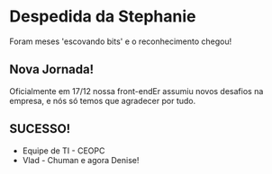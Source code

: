# Despedida da Stephanie

Foram meses 'escovando bits' e o reconhecimento chegou!

## Nova Jornada!

Oficialmente em 17/12 nossa front-endEr assumiu novos desafios na empresa, e nós só temos que agradecer por tudo.

## SUCESSO!

* Equipe de TI - CEOPC
* Vlad - Chuman e agora Denise!

